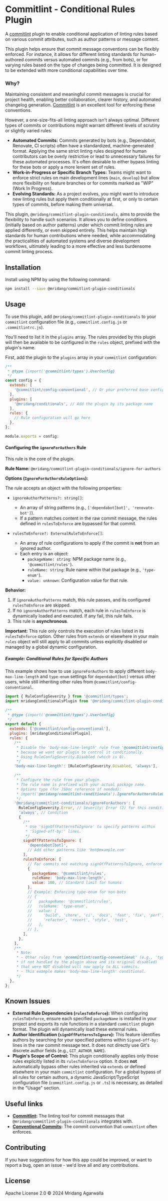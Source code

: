 # Commitlint - Conditional Rules Plugin

A [commitlint](https://commitlint.js.org/)
plugin to enable conditional application of linting rules based on various
commit attributes, such as author patterns or message content.

This plugin helps ensure that commit message conventions can be flexibly
enforced. For instance, it allows for different linting standards for
human-authored commits versus automated commits (e.g., from bots), or for
varying rules based on the type of changes being committed. It is designed
to be extended with more conditional capabilities over time.

### Why?

Maintaining consistent and meaningful commit messages is crucial for project
health, enabling better collaboration, clearer history, and automated
changelog generation. [Commitlint](https://commitlint.js.org/) is an excellent
tool for enforcing these conventions.

However, a one-size-fits-all linting approach isn't always optimal.
Different types of commits or contributions might warrant different levels of
scrutiny or slightly varied rules:

- **Automated Commits:** Commits generated by bots (e.g., Dependabot,
  Renovate, CI scripts) often have a standardized, machine-generated format.
  Applying the same strict linting rules designed for human contributors can
  be overly restrictive or lead to unnecessary failures for these automated
  processes. It's often desirable to either bypass linting for these bots or
  apply a more lenient set of rules.
- **Work-in-Progress or Specific Branch Types:** Teams might want to enforce
  strict rules on main development lines (`main`, `develop`) but allow more
  flexibility on feature branches or for commits marked as "WIP" (Work In
  Progress).
- **Evolving Standards:** As a project evolves, you might want to introduce
  new linting rules but apply them conditionally at first, or only to
  certain types of commits, before making them universal.

This plugin, `@mridang/commitlint-plugin-conditionals`, aims to provide the
flexibility to handle such scenarios. It allows you to define conditions
(initially based on author patterns) under which commit linting rules are
applied differently, or even skipped entirely. This helps maintain high
standards for human contributions where needed, while accommodating the
practicalities of automated systems and diverse development workflows,
ultimately leading to a more effective and less burdensome commit linting
process.

## Installation

Install using NPM by using the following command:

```sh
npm install --save @mridang/commitlint-plugin-conditionals
```

## Usage

To use this plugin, add `@mridang/commitlint-plugin-conditionals` to your `commitlint`
configuration file (e.g., `commitlint.config.js` or `.commitlintrc.js`).

You'll need to list it in the `plugins` array. The rules provided by this
plugin will then be available to be configured in the `rules` object, prefixed
with the plugin's name.

First, add the plugin to the `plugins` array in your `commitlint` configuration:

```javascript
/**
 * @type {import('@commitlint/types').UserConfig}
 */
const config = {
  extends: [
    '@commitlint/config-conventional', // Or your preferred base configuration
  ],
  plugins: [
    '@mridang/conditionals', // Add the plugin by its package name
  ],
  rules: {
    // Rule configuration will go here
  },
};

module.exports = config;
```

#### Configuring the `ignoreForAuthors` Rule

This rule is the core of the plugin.

**Rule Name:** `@mridang/commitlint-plugin-conditionals/ignore-for-authors`

**Options (`IgnoreForAuthorsRuleOptions`):**

The rule accepts an object with the following properties:

- `ignoreAuthorPatterns?: string[]`:
  - An array of string patterns (e.g., `['dependabot[bot]', 'renovate-bot']`).
  - If a pattern matches content in the raw commit message, the rules
    defined in `rulesToEnforce` are bypassed for that commit.

- `rulesToEnforce?: ExternalRuleToEnforce[]`:
  - An array of rule configurations to apply if the commit is **not** from an
    ignored author.
  - Each entry is an object:
    - `packageName: string`: NPM package name (e.g., `'@commitlint/rules'`).
    - `ruleName: string`: Rule name within that package (e.g., `'type-enum'`).
    - `value: unknown`: Configuration value for that rule.

**Behavior:**

1.  If `ignoreAuthorPatterns` match, this rule passes, and its configured
    `rulesToEnforce` are skipped.
2.  If no `ignoreAuthorPatterns` match, each rule in `rulesToEnforce` is
    dynamically loaded and executed. If any fail, this rule fails.
3.  This rule is **asynchronous**.

**Important:** This rule only controls the execution of rules listed in its
`rulesToEnforce` option. Other rules from `extends` or elsewhere in your
main `rules` object will still apply to all commits unless explicitly
disabled or managed by a global dynamic configuration.

##### Example: Conditional Rules for Specific Authors

This example shows how to use `ignoreForAuthors` to apply different `body-max-line-length`
and `type-enum` settings for `dependabot[bot]` versus other users, while
still inheriting other rules from `@commitlint/config-conventional`.

```javascript
import { RuleConfigSeverity } from '@commitlint/types';
import mridangConditionalsPlugin from '@mridang/commitlint-plugin-conditionals'; // eslint-disable-line

/**
 * @type {import('@commitlint/types').UserConfig}
 */
export default {
  extends: ['@commitlint/config-conventional'],
  plugins: [mridangConditionalsPlugin],
  rules: {
    /**
     * Disable the 'body-max-line-length' rule from '@commitlint/config-conventional'
     * because we want our plugin to control it conditionally.
     * Using RuleConfigSeverity.Disabled (which is 0).
     */
    'body-max-line-length': [RuleConfigSeverity.Disabled, 'always'],

    /**
     * Configure the rule from your plugin.
     * The rule name is prefixed with your actual package name.
     * Options type (for JSDoc reference if needed):
     * import('@mridang/commitlint-conditionals').IgnoreForAuthorsRuleOptions
     */
    '@mridang/commitlint-conditionals/ignoreForAuthors': [
      RuleConfigSeverity.Error, // Severity: Error (2) for this conditional rule itself
      'always', // Condition
      {
        /**
         * Use 'signOffPatternsToIgnore' to specify patterns within
         * 'Signed-off-by:' lines.
         */
        signOffPatternsToIgnore: [
          'dependabot[bot]',
          // Add other patterns like 'bot@example.com'
        ],
        rulesToEnforce: [
          // For commits not matching signOffPatternsToIgnore, enforce this:
          {
            packageName: '@commitlint/rules',
            ruleName: 'body-max-line-length',
            value: 100, // Standard limit for humans
          },
          // Example: Enforcing type-enum for non-bots
          // {
          //   packageName: '@commitlint/rules',
          //   ruleName: 'type-enum',
          //   value: [
          //     'build', 'chore', 'ci', 'docs', 'feat', 'fix', 'perf',
          //     'refactor', 'revert', 'style', 'test',
          //   ],
          // },
        ],
      },
    ],
    /**
     * Note:
     * - Other rules from '@commitlint/config-conventional' (e.g., 'type-enum'
     * if not handled by the plugin above and its original disabled)
     * that were NOT disabled will now apply to ALL commits.
     * - This example makes 'body-max-line-length' conditional.
     */
  },
};
```

## Known Issues

- **External Rule Dependencies (`rulesToEnforce`):** When configuring `rulesToEnforce`, ensure each specified `packageName` is installed in your project and exports its rule functions in a standard `commitlint` plugin format. The plugin will dynamically load these external rules.
- **Author Identification (`signOffPatternsToIgnore`):** This feature identifies authors by searching for your specified patterns within `Signed-off-by:` lines in the raw commit message text. It does not directly use Git's discrete author fields (e.g., `GIT_AUTHOR_NAME`).
- **Plugin's Scope of Control:** This plugin conditionally applies only those rules explicitly listed in its `rulesToEnforce` option. It does **not** automatically bypass other rules inherited via `extends` or defined elsewhere in your main `commitlint` configuration. For a global bypass of all rules for certain authors, a dynamic JavaScript/TypeScript configuration file (`commitlint.config.js` or `.ts`) is necessary, as detailed in the "Usage" section.

## Useful links

- **[Commitlint](https://commitlint.js.org/):** The linting tool for commit
  messages that `@mridang/commitlint-plugin-conditionals` integrates with.
- **[Conventional Commits](https://www.conventionalcommits.org/):** The commit
  convention that `commitlint` often enforces.

## Contributing

If you have suggestions for how this app could be improved, or
want to report a bug, open an issue - we'd love all and any
contributions.

## License

Apache License 2.0 © 2024 Mridang Agarwalla
